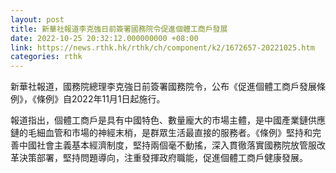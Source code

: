 ```yaml
---
layout: post
title: 新華社報道李克強日前簽署國務院令促進個體工商戶發展
date: 2022-10-25 20:32:12.000000000 +08:00
link: https://news.rthk.hk/rthk/ch/component/k2/1672657-20221025.htm
categories: rthk
---
```


新華社報道，國務院總理李克強日前簽署國務院令，公布《促進個體工商戶發展條例》，《條例》自2022年11月1日起施行。

報道指出，個體工商戶是具有中國特色、數量龐大的市場主體，是中國產業鏈供應鏈的毛細血管和市場的神經末梢，是群眾生活最直接的服務者。《條例》堅持和完善中國社會主義基本經濟制度，堅持兩個毫不動搖，深入貫徹落實國務院放管服改革決策部署，堅持問題導向，注重發揮政府職能，促進個體工商戶健康發展。
